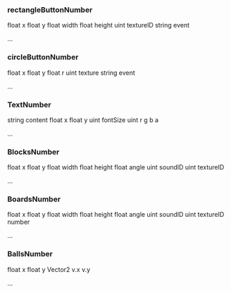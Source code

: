 ### rectangleButtonNumber

float x float y float width float height uint textureID string event

...

### circleButtonNumber

float x float y float r uint texture string event

...

### TextNumber

string content float x float y uint fontSize uint r g b a

...

### BlocksNumber

float x float y float width float height float angle uint soundID uint textureID

...

### BoardsNumber

float x float y float width float height float angle uint soundID uint textureID number

...

### BallsNumber

float x float y Vector2 v.x v.y

...